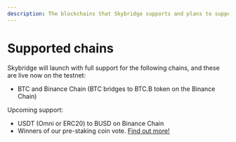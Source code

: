 ```yaml
---
description: The blockchains that Skybridge supports and plans to support
---
```


# Supported chains

Skybridge will launch with full support for the following chains, and these are live now on the testnet:

* BTC and Binance Chain \(BTC bridges to BTC.B token on the Binance Chain\)

Upcoming support:

* USDT \(Omni or ERC20\) to BUSD on Binance Chain
* Winners of our pre-staking coin vote. [Find out more!](getting-start/how-to-stake/pre-staking.md)







